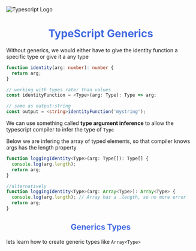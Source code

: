 <head>
 
  <link 
    href="https://fonts.googleapis.com/css?family=Fira+Mono:500&display=swap" 
    rel="stylesheet">
    <script src="https://code.jquery.com/jquery-3.5.1.min.js" integrity="sha256-9/aliU8dGd2tb6OSsuzixeV4y/faTqgFtohetphbbj0=" crossorigin="anonymous"></script>
  <style>
  body ::selection {
  /*highlighting*/
  background: transparent;
  text-shadow: 
    1px  0px 1px ,
    0px  1px 1px ,
    -1px  0px 1px ,
    0px -1px 1px ,
    0px  1px black ,
    1px  0px black ,
    -1px  0px black ,
    0px -1px black ;
  text-outline: black;  
}
h1,h2,h3,h4,h5,h6{
    font-family:;
    color:RoyalBlue;
    font-weight: bolder;
    text-align: center;
}
dt{
  font-weight: bold;
  font-size: 22px;
  color: BlueViolet
}
dd{
  font-weight: bold;
  font-size: 16px;
  color: Cyan; 
}
</style>
</head>
<div id="stack-container">
<img src="https://raw.githubusercontent.com/remojansen/logo.ts/master/ts.png" alt="Typescript Logo">
</div>

# TypeScript <span class="text-blue-300 font-extralight">Generics</span>

<span class="text-blue-600 font-semibold ">Without generics, we would either have to give the identity function a specific type or give it a any type</span>

```typescript
function identity(arg: number): number {
  return arg;
}

// working with types rater than values
const identityFunction = <Type>(arg: Type): Type => arg;

// same as output:string
const output = <string>identityFunction('mystring');
```

We can use something called <b class="Orange">type argument inference</b> to allow the typescript compiler to infer the type of `Type`

<p class="LimeGreen">Below we are infering the array of typed elements, so that compiler knows args has the length property</p>

```ts
function loggingIdentity<Type>(arg: Type[]): Type[] {
  console.log(arg.length);
  return arg;
}

//alternatively
function loggingIdentity<Type>(arg: Array<Type>): Array<Type> {
  console.log(arg.length); // Array has a .length, so no more error
  return arg;
}
```
## Generics Types
lets learn how to create generic types like `Array<Type>`

